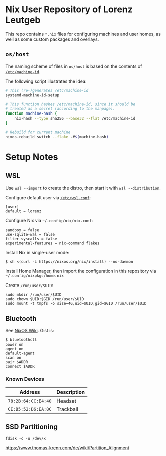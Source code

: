 # Nix User Repository of Lorenz Leutgeb

This repo contains `*.nix` files for configuring machines and
user homes, as well as some custom packages and overlays.

## `os/host`

The naming scheme of files in `os/host` is based on
the contents of [`/etc/machine-id`][man-machine-id].

The following script illustrates the idea:

```sh
# This (re-)generates /etc/machine-id
systemd-machine-id-setup

# This function hashes /etc/machine-id, since it should be
# treated as a secret (according to the manpage).
function machine-hash {
	nix-hash --type sha256 --base32 --flat /etc/machine-id
}

# Rebuild for current machine
nixos-rebuild switch --flake .#$(machine-hash)
```

# Setup Notes

## WSL

Use `wsl --import` to create the distro, then start it with `wsl --distribution`.

Configure default user via [`/etc/wsl.conf`](https://docs.microsoft.com/en-us/windows/wsl/wsl-config#configuration-settings-for-wslconf):

```
[user]
default = lorenz
```

Configure Nix via `~/.config/nix/nix.conf`:

```
sandbox = false
use-sqlite-wal = false
filter-syscalls = false
experimental-features = nix-command flakes
```

Install Nix in single-user mode:

```
$ sh <(curl -L https://nixos.org/nix/install) --no-daemon
```

Install Home Manager, then import the configuration in this repository via `~/.config/nixpkgs/home.nix`

Create `/run/user/$UID`:

```
sudo mkdir /run/user/$UID
sudo chown $UID:$GID /run/user/$UID
sudo mount -t tmpfs -o size=4G,uid=$UID,gid=$GID /run/user/$UID
```

## Bluetooth

See [NixOS Wiki][wiki-bt]. Gist is:

```
$ bluetoothctl
power on
agent on
default-agent
scan on
pair $ADDR
connect $ADDR
```

### Known Devices

| Address             | Description |
|---------------------|-------------|
| `78:2B:64:CC:E4:40` | Headset     |
| `CE:B5:52:D6:EA:8C` | Trackball   |

## SSD Partitioning

`fdisk -c -u /dev/x`

https://www.thomas-krenn.com/de/wiki/Partition_Alignment

[man-machine-id]: https://man7.org/linux/man-pages/man5/machine-id.5.html
[wiki-bt]: https://nixos.wiki/wiki/Bluetooth
